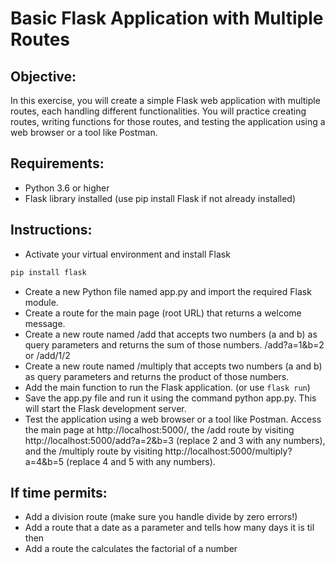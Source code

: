 # Basic Flask Application with Multiple Routes

## Objective:
In this exercise, you will create a simple Flask web application with multiple routes, each handling different functionalities. You will practice creating routes, writing functions for those routes, and testing the application using a web browser or a tool like Postman.

## Requirements:

- Python 3.6 or higher
- Flask library installed (use pip install Flask if not already installed)

## Instructions:
- Activate your virtual environment and install Flask

```bash
pip install flask
```

- Create a new Python file named app.py and import the required Flask module.
- Create a route for the main page (root URL) that returns a welcome message.
- Create a new route named /add that accepts two numbers (a and b) as query parameters and returns the sum of those numbers. /add?a=1&b=2  or /add/1/2
- Create a new route named /multiply that accepts two numbers (a and b) as query parameters and returns the product of those numbers.
- Add the main function to run the Flask application. (or use `flask run`)
- Save the app.py file and run it using the command python app.py. This will start the Flask development server.
- Test the application using a web browser or a tool like Postman. Access the main page at http://localhost:5000/, the /add route by visiting http://localhost:5000/add?a=2&b=3 (replace 2 and 3 with any numbers), and the /multiply route by visiting http://localhost:5000/multiply?a=4&b=5 (replace 4 and 5 with any numbers).

## If time permits:
- Add a division route (make sure you handle divide by zero errors!)
- Add a route that a date as a parameter and tells how many days it is til then
- Add a route the calculates the factorial of a number
